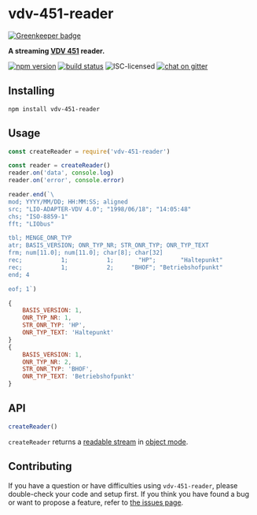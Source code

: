 # vdv-451-reader

[![Greenkeeper badge](https://badges.greenkeeper.io/derhuerst/vdv-451-reader.svg)](https://greenkeeper.io/)

**A streaming [VDV 451](https://www.vdv.de/oepnv-datenmodell.aspx) reader.**

[![npm version](https://img.shields.io/npm/v/vdv-451-reader.svg)](https://www.npmjs.com/package/vdv-451-reader)
[![build status](https://api.travis-ci.org/derhuerst/vdv-451-reader.svg?branch=master)](https://travis-ci.org/derhuerst/vdv-451-reader)
![ISC-licensed](https://img.shields.io/github/license/derhuerst/vdv-451-reader.svg)
[![chat on gitter](https://badges.gitter.im/derhuerst.svg)](https://gitter.im/derhuerst)


## Installing

```shell
npm install vdv-451-reader
```


## Usage

```js
const createReader = require('vdv-451-reader')

const reader = createReader()
reader.on('data', console.log)
reader.on('error', console.error)

reader.end(`\
mod; YYYY/MM/DD; HH:MM:SS; aligned
src; "LIO-ADAPTER-VDV 4.0"; "1998/06/18"; "14:05:48"
chs; "ISO-8859-1"
fft; "LIObus"

tbl; MENGE_ONR_TYP
atr; BASIS_VERSION; ONR_TYP_NR; STR_ONR_TYP; ONR_TYP_TEXT
frm; num[11.0]; num[11.0]; char[8]; char[32]
rec;           1;           1;       "HP";       "Haltepunkt"
rec;           1;           2;     "BHOF"; "Betriebshofpunkt"
end; 4

eof; 1`)
```

```js
{
	BASIS_VERSION: 1,
	ONR_TYP_NR: 1,
	STR_ONR_TYP: 'HP',
	ONR_TYP_TEXT: 'Haltepunkt'
}
{
	BASIS_VERSION: 1,
	ONR_TYP_NR: 2,
	STR_ONR_TYP: 'BHOF',
	ONR_TYP_TEXT: 'Betriebshofpunkt'
}
```


## API

```js
createReader()
```

`createReader` returns a [readable stream](https://nodejs.org/api/stream.html#stream_readable_streams) in [object mode](https://nodejs.org/api/stream.html#stream_object_mode).


## Contributing

If you have a question or have difficulties using `vdv-451-reader`, please double-check your code and setup first. If you think you have found a bug or want to propose a feature, refer to [the issues page](https://github.com/derhuerst/vdv-451-reader/issues).
